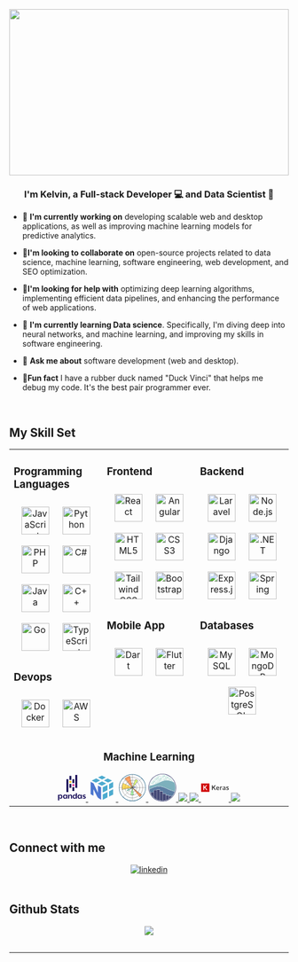 <img src="https://user-images.githubusercontent.com/74038190/226190894-18e959ba-d458-4a94-ac44-790190f2a947.gif" width="100%" height="300">

### <div align="center">I'm Kelvin, a Full-stack Developer 💻 and Data Scientist 🧪</div>


- 🚀 **I'm currently working on** developing scalable web and desktop applications, as well as improving machine learning models for predictive analytics.

- 👀**I'm looking to collaborate on** open-source projects related to data science, machine learning, software engineering, web development, and SEO optimization.

- 🎯**I'm looking for help with** optimizing deep learning algorithms, implementing efficient data pipelines, and enhancing the performance of web applications.

- 🧪 **I'm currently learning Data science**. Specifically, I'm diving deep into neural networks, and machine learning, and improving my skills in software engineering.

- 💯 **Ask me about** software development (web and desktop).

- 🐥**Fun fact** I have a rubber duck named "Duck Vinci" that helps me debug my code. It's the best pair programmer ever.

<br/>

## My Skill Set

<table>
<tr>
<td valign="top" width="33%">

### Programming Languages

<div align="center">  
<a href="https://www.javascript.com/" target="_blank"><img style="margin: 10px" src="https://profilinator.rishav.dev/skills-assets/javascript-original.svg" alt="JavaScript" height="50" /></a>  
<a href="https://www.python.org/" target="_blank"><img style="margin: 10px" src="https://profilinator.rishav.dev/skills-assets/python-original.svg" alt="Python" height="50" /></a>  
<a href="https://www.php.net/" target="_blank"><img style="margin: 10px" src="https://profilinator.rishav.dev/skills-assets/php-original.svg" alt="PHP" height="50" /></a>  
<a href="https://docs.microsoft.com/en-us/dotnet/csharp/" target="_blank"><img style="margin: 10px" src="https://profilinator.rishav.dev/skills-assets/csharp-original.svg" alt="C#" height="50" /></a>  
<a href="https://www.java.com/" target="_blank"><img style="margin: 10px" src="https://profilinator.rishav.dev/skills-assets/java-original-wordmark.svg" alt="Java" height="50" /></a>  
<a href="https://www.cplusplus.com/" target="_blank"><img style="margin: 10px" src="https://profilinator.rishav.dev/skills-assets/cplusplus-original.svg" alt="C++" height="50" /></a>  
<a href="https://go.dev/" target="_blank"><img style="margin: 10px" src="https://profilinator.rishav.dev/skills-assets/go-original.svg" alt="Go" height="50" /></a>  
<a href="https://www.typescriptlang.org/" target="_blank"><img style="margin: 10px" src="https://profilinator.rishav.dev/skills-assets/typescript-original.svg" alt="TypeScript" height="50" /></a>  
</div>

### Devops

<div align="center">  
<a href="https://www.docker.com/" target="_blank"><img style="margin: 10px" src="https://profilinator.rishav.dev/skills-assets/docker-original-wordmark.svg" alt="Docker" height="50" /></a>  
<a href="https://aws.amazon.com/" target="_blank"><img style="margin: 10px" src="https://profilinator.rishav.dev/skills-assets/amazonwebservices-original-wordmark.svg" alt="AWS" height="50" /></a>  
</div>

</td>
<td valign="top" width="33%">

### Frontend

<div align="center">  
<a href="https://reactjs.org/" target="_blank"><img style="margin: 10px" src="https://profilinator.rishav.dev/skills-assets/react-original-wordmark.svg" alt="React" height="50" /></a>  
<a href="https://angular.io/" target="_blank"><img style="margin: 10px" src="https://profilinator.rishav.dev/skills-assets/angularjs-original.svg" alt="Angular" height="50" /></a>  
<a href="https://en.wikipedia.org/wiki/HTML5" target="_blank"><img style="margin: 10px" src="https://profilinator.rishav.dev/skills-assets/html5-original-wordmark.svg" alt="HTML5" height="50" /></a>  
<a href="https://www.w3schools.com/css/" target="_blank"><img style="margin: 10px" src="https://profilinator.rishav.dev/skills-assets/css3-original-wordmark.svg" alt="CSS3" height="50" /></a>  
<a href="https://www.tailwindcss.com/" target="_blank"><img style="margin: 10px" src="https://profilinator.rishav.dev/skills-assets/tailwindcss.svg" alt="Tailwind CSS" height="50" /></a>  
<a href="https://getbootstrap.com/docs/3.4/javascript/" target="_blank"><img style="margin: 10px" src="https://profilinator.rishav.dev/skills-assets/bootstrap-plain.svg" alt="Bootstrap" height="50" /></a>  
</div>

### Mobile App

<div align="center">  
<a href="https://dart.dev/" target="_blank"><img style="margin: 10px" src="https://profilinator.rishav.dev/skills-assets/dartlang-icon.svg" alt="Dart" height="50" /></a>  
<a href="https://flutter.dev/" target="_blank"><img style="margin: 10px" src="https://profilinator.rishav.dev/skills-assets/flutterio-icon.svg" alt="Flutter" height="50" /></a>  
</div>

</td><td valign="top" width="33%">

### Backend

<div align="center">  
<a href="https://laravel.com/" target="_blank"><img style="margin: 10px" src="https://profilinator.rishav.dev/skills-assets/laravel-plain-wordmark.svg" alt="Laravel" height="50" /></a>  
<a href="https://nodejs.org/" target="_blank"><img style="margin: 10px" src="https://profilinator.rishav.dev/skills-assets/nodejs-original-wordmark.svg" alt="Node.js" height="50" /></a>  
<a href="https://www.djangoproject.com/" target="_blank"><img style="margin: 10px" src="https://profilinator.rishav.dev/skills-assets/django-original.svg" alt="Django" height="50" /></a>  
<a href="https://dotnet.microsoft.com/download/dotnet-framework" target="_blank"><img style="margin: 10px" src="https://profilinator.rishav.dev/skills-assets/dot-net-original-wordmark.svg" alt=".NET" height="50" /></a>  
<a href="https://expressjs.com/" target="_blank"><img style="margin: 10px" src="https://profilinator.rishav.dev/skills-assets/express-original-wordmark.svg" alt="Express.js" height="50" /></a>  
<a href="https://docs.spring.io/spring-framework/docs/3.0.x/reference/expressions.html#:~:text=The%20Spring%20Expression%20Language%20(SpEL,and%20basic%20string%20templating%20functionality." target="_blank"><img style="margin: 10px" src="https://profilinator.rishav.dev/skills-assets/springio-icon.svg" alt="Spring" height="50" /></a>  
</div>

### Databases

<div align="center">  
<a href="https://www.mysql.com/" target="_blank"><img style="margin: 10px" src="https://profilinator.rishav.dev/skills-assets/mysql-original-wordmark.svg" alt="MySQL" height="50" /></a>  
<a href="https://www.mongodb.com/" target="_blank"><img style="margin: 10px" src="https://profilinator.rishav.dev/skills-assets/mongodb-original-wordmark.svg" alt="MongoDB" height="50" /></a>  
<a href="https://www.postgresql.org/" target="_blank"><img style="margin: 10px" src="https://profilinator.rishav.dev/skills-assets/postgresql-original-wordmark.svg" alt="PostgreSQL" height="50" /></a>  
</div>

</td>
</tr>

<tr>
    <td valign="top" width="100%" colspan="3">
    <h3 align="center">Machine Learning</h3>  
    <div align="center">
    <a href="https://pandas.pydata.org/">
        <svg xmlns="http://www.w3.org/2000/svg" width="50" height="50" viewBox="0 0 128 128">
            <path fill="#130754" d="M11.354 115.114c-2.44 0-4.919-1.008-6.475-2.985v10.677H0V96.451h4.413l.174 2.89c1.514-2.229 4.204-3.406 6.768-3.403c4.917 0 8.544 4.12 8.544 9.587s-3.629 9.593-8.546 9.59zM9.843 99.56c-2.849 0-5.174 2.228-5.174 5.97s2.311 5.97 5.171 5.97s5.166-2.228 5.166-5.97s-2.307-5.97-5.164-5.97zm28.442 15.054l-.169-2.9c-1.512 2.228-4.204 3.405-6.766 3.405c-4.92 0-8.542-4.121-8.542-9.587c0-5.464 3.615-9.586 8.542-9.583c2.561 0 5.254 1.186 6.766 3.404l.17-2.899H42.7v18.162zm-5.421-15.053c-2.848 0-5.171 2.228-5.171 5.97s2.31 5.97 5.17 5.97s5.17-2.228 5.17-5.967c0-3.74-2.31-5.958-5.17-5.972zm26.898 15.057V104.56c0-3.531-1.22-4.709-3.447-4.709c-2.311 0-4.834 2.1-4.837 4.623v10.132h-4.874V96.454h4.469l.208 3.365c1.22-2.313 3.953-3.868 6.727-3.868c4.833 0 6.644 3.365 6.644 7.864v10.803zm22.756.002l-.17-2.901c-1.511 2.228-4.201 3.404-6.767 3.404c-4.918 0-8.542-4.12-8.542-9.585s3.616-9.584 8.542-9.584c2.437 0 4.919 1.01 6.474 2.986v-9.543h4.876v25.224Zm-5.42-15.043c-2.86 0-5.173 2.228-5.173 5.97s2.31 5.967 5.17 5.97c2.86 0 5.17-2.228 5.17-5.97s-2.31-5.97-5.167-5.97m28.157 15.046l-.167-2.9c-1.514 2.228-4.206 3.406-6.768 3.403c-4.919 0-8.542-4.12-8.542-9.584c0-5.465 3.616-9.586 8.542-9.584c2.562 0 5.254 1.187 6.768 3.405l.169-2.9h4.425v18.16Zm-5.421-15.046c-2.859 0-5.17 2.228-5.17 5.97s2.311 5.97 5.17 5.97s5.17-2.228 5.17-5.97s-2.31-5.97-5.17-5.97m20.642 15.637a14.27 14.27 0 0 1-7.274-2.06l.798-3.374c1.472.883 3.7 2.02 6.39 2.02c1.933 0 3.28-.589 3.28-2.104c0-1.301-1.387-1.765-3.869-2.353c-4.453-.968-6.052-3.321-6.05-5.886c0-2.848 2.228-5.548 7.147-5.548c2.985 0 5.59 1.305 6.169 1.64l-.79 3.215a10.56 10.56 0 0 0-5.254-1.515c-1.976 0-2.944.672-2.944 1.765c0 1.218 1.262 1.766 3.196 2.228c4.79 1.01 6.725 3.237 6.725 5.677c0 3.9-2.86 6.294-7.524 6.294zM52.438 9.875h8.661v17.988h-8.661zm0 36.948h8.661V64.81h-8.661z"/><path fill="#ffca00" d="M52.438 33.116H61.1v8.486h-8.662z"/><path fill="#130754" d="M38.522 24.665h8.662v59.79h-8.662Zm27.544 36.998h8.663V79.65h-8.663zm0-36.976h8.663v17.987h-8.663z"/><path fill="#e70488" d="M66.066 47.924h8.663v8.485h-8.663z"/>
            <path fill="#130754" d="M79.69 5.194h8.663v59.788H79.69z"/>
        </svg>
    </a>
    <a href="https://numpy.org/"> 
        <svg xmlns="http://www.w3.org/2000/svg" width="50" height="50" viewBox="0 0 32 32"><path fill="#4dabcf" d="M14.048 7.689L9.405 5.327L4.309 7.89l4.769 2.413zm2.129 1.082l4.868 2.476l-5.051 2.556l-4.776-2.417zm6.501-3.408l5.001 2.527l-4.472 2.263l-4.879-2.479zm-2.152-1.089L16.023 2L11.57 4.239l4.639 2.358zm-3.52 19.535V30l5.454-2.742l-.006-6.194zm5.446-4.906l-.006-6.129l-5.44 2.725v6.131zM29 17.754v6.215l-4.652 2.339l-.003-6.186zm0-2.173v-6.09l-4.661 2.335l.004 6.141z"/><path fill="#4d77cf" d="m15.08 15.5l-3.674-1.861v8.045S6.913 12.05 6.5 11.185a.9.9 0 0 0-.331-.264C5.361 10.5 3 9.29 3 9.29V23.5l3.266 1.76v-7.428s4.445 8.607 4.49 8.7a4 4 0 0 0 .968 1.32c.635.423 3.357 2.073 3.357 2.073Z"/></svg>
    </a>
    <a href="https://matplotlib.org/">
        <svg xmlns="http://www.w3.org/2000/svg" width="50" height="50" viewBox="0 0 128 128"><path fill="#fff" d="M63.975 125.09c-16.317 0-31.658-6.355-43.197-17.893S2.885 80.318 2.885 64S9.24 32.341 20.778 20.803S47.657 2.91 63.975 2.91s31.659 6.355 43.198 17.893S125.065 47.682 125.065 64s-6.355 31.659-17.893 43.198s-26.879 17.892-43.197 17.892"/><path fill="none" stroke="#858585" stroke-dasharray=".407 .814" stroke-linecap="round" stroke-linejoin="round" stroke-miterlimit="7.976" stroke-width=".856" d="M63.974 63.784h61.09m-61.09 0l43.197-43.196M63.974 63.784V2.694m0 61.09L20.778 20.588m43.196 43.196H2.884m61.09 0l-43.196 43.197m43.196-43.197v61.09m0-61.09l43.197 43.197" opacity=".9"/><g fill="none" stroke="#818181" stroke-dasharray=".407 .814" stroke-linecap="square" stroke-linejoin="round" stroke-miterlimit="199.409" stroke-width=".856"><path d="m70.764 63.784l-.202-1.643l-.593-1.543l-.949-1.355l-1.25-1.085l-1.474-.751l-1.61-.373l-1.654.03l-1.599.429l-1.447.801l-1.209 1.128l-.9 1.388l-.539 1.565l-.145 1.649l.259 1.634l.646 1.523l.994 1.321l1.286 1.041l1.5.698l1.623.316l1.653-.086l1.582-.484l1.418-.852l1.17-1.17l.851-1.417l.484-1.582l.105-1.182h0" opacity=".9"/><path d="m84.339 63.784l-.198-2.833l-.59-2.779l-.973-2.669l-1.333-2.509l-1.67-2.299l-1.973-2.044l-2.238-1.75l-2.461-1.42l-2.633-1.064l-2.758-.688l-2.825-.297l-2.84.099l-2.797.494l-2.702.877l-2.554 1.246l-2.356 1.588l-2.111 1.901l-1.826 2.177l-1.506 2.408l-1.155 2.596l-.782 2.73l-.396 2.814v2.842l.396 2.814l.782 2.73l1.155 2.596l1.506 2.408l1.826 2.177l2.111 1.902l2.356 1.588l2.554 1.245l2.702.877l2.798.494l2.84.1l2.824-.298l2.758-.687l2.633-1.065l2.461-1.42l2.238-1.75l1.973-2.044l1.67-2.299l1.333-2.51l.972-2.668l.591-2.779l.198-2.83h0" opacity=".9"/><path d="m97.914 63.784l-.185-3.548l-.555-3.509l-.92-3.43l-1.272-3.317l-1.613-3.166l-1.935-2.978l-2.236-2.762l-2.512-2.511l-2.761-2.236l-2.979-1.935l-3.165-1.613l-3.317-1.273l-3.43-.919l-3.51-.555l-3.548-.185l-3.548.185l-3.508.555l-3.43.92l-3.318 1.272l-3.165 1.613l-2.979 1.935l-2.761 2.236l-2.512 2.511l-2.236 2.762l-1.935 2.978l-1.613 3.166l-1.273 3.317l-.919 3.43l-.555 3.509l-.185 3.548l.185 3.548l.555 3.509l.92 3.43l1.272 3.317l1.613 3.166l1.935 2.978l2.236 2.762l2.512 2.511l2.761 2.236l2.979 1.935l3.165 1.614l3.317 1.272l3.43.92l3.51.555l3.547.185l3.549-.185l3.508-.556l3.43-.919l3.318-1.272l3.165-1.614l2.979-1.935l2.761-2.236l2.512-2.511l2.236-2.762l1.935-2.978l1.613-3.166l1.272-3.317l.92-3.43l.555-3.509l.185-3.548h0" opacity=".9"/><path d="m111.489 63.784l-.26-4.966l-.78-4.911l-1.286-4.804l-1.782-4.642l-2.257-4.432l-2.709-4.171l-3.13-3.866l-3.516-3.517l-3.866-3.13l-4.171-2.709L83.3 20.38l-4.642-1.781l-4.804-1.287l-4.912-.779l-4.966-.26l-4.966.26l-4.91.779l-4.805 1.287l-4.642 1.781l-4.432 2.257l-4.17 2.71l-3.867 3.13l-3.517 3.516l-3.13 3.866l-2.708 4.17l-2.257 4.433l-1.782 4.642l-1.287 4.804l-.778 4.911l-.261 4.966l.26 4.966l.779 4.911l1.287 4.805l1.782 4.642l2.257 4.431l2.709 4.171l3.13 3.866l3.516 3.517l3.866 3.13l4.171 2.709l4.432 2.257l4.642 1.781l4.804 1.288l4.911.778l4.966.26l4.966-.26l4.912-.778l4.804-1.288l4.642-1.781l4.432-2.257l4.17-2.71l3.867-3.129l3.516-3.517l3.13-3.866l2.71-4.17l2.256-4.432l1.782-4.642l1.287-4.805l.778-4.91l.261-4.967h0" opacity=".9"/></g><path fill="#11557c" d="M64 126c-16.56 0-32.13-6.449-43.84-18.159S2 80.561 2 64s6.449-32.13 18.159-43.841S47.439 2 64 2s32.131 6.449 43.841 18.159S126 47.439 126 64s-6.449 32.131-18.159 43.841S80.561 126 64 126M64 3.82c-16.074 0-31.187 6.26-42.553 17.626C10.08 32.813 3.82 47.925 3.82 64s6.26 31.188 17.626 42.554S47.925 124.18 64 124.18s31.188-6.26 42.554-17.626S124.18 80.075 124.18 64s-6.26-31.187-17.626-42.554C95.187 10.08 80.075 3.82 64 3.82"/><path fill="#004cff" d="m63.975 63.784l.129-.042l.129-.042l.129-.042l.129-.042l.129-.042l.129-.042l.129-.042l.129-.042l.129-.042l.129-.042l.129-.042l.129-.042l.129-.042l.129-.042l.129-.042l.129-.042l.129-.042l.129-.042l.129-.042l.129-.042l.129-.042l.129-.042l.129-.042l.129-.042l.129-.042l.129-.042l.129-.042l.129-.042l.129-.042l.129-.042l.129-.042l.129-.042l.129-.042l.129-.042l.129-.042l.129-.042l.129-.042l.129-.042l.129-.042l.129-.042l.129-.042l.129-.042l.129-.042l.129-.042l.129-.042l.129-.042l.129-.042l.129-.042l.129-.042l.129-.042l.129-.042l.129-.042l.129-.042l.129-.042l.129-.042l.129-.042l.129-.042l.129-.042l.129-.042l.129-.042l.129-.042l.129-.042l.129-.042l.129-.042l.129-.042l.129-.042l.129-.042l.129-.042l.129-.042l.129-.042l.129-.042l.129-.042l.129-.042l.129-.042l.129-.042l.129-.042l.129-.042l.129-.042l.129-.042l.129-.042l.129-.042l.129-.042l.129-.042l.129-.042l.129-.042l.129-.042l.129-.042l.129-.042l.129-.042l.129-.042l.129-.042l.129-.042l.129-.042l.129-.042l.129-.042l.129-.042l.129-.042l.129-.042l.129-.042l.129-.042l.025.046l.013.041l.013.041l.013.041l.013.041l.013.041l.012.041l.012.041l.011.039l.012.041l.012.041l.012.041l.012.041l.011.041l.011.041l.011.041l.011.041l.011.041l.011.041l.011.041l.011.041l.01.041l.01.041l.01.041l.01.041l.01.041l.01.042l.01.042l.009.042l.009.042l.009.042l.009.042l.009.042l.009.042l.009.042l.009.042l.009.042l.008.042l.008.042l.008.042l.008.042l.008.042l.008.042l.007.042l.007.042l.007.042l.007.042l.007.042l.007.042l.007.042l.007.042l.007.042l.006.042l.006.042l.006.042l.006.042l.006.042l.006.042l.006.042l.005.042l.005.042l.005.042l.005.042l.005.042l.005.042l.005.042l.005.042l.004.042l.004.042l.004.042l.004.042l.004.042l.004.042l.004.043l.003.043l.003.043l.003.043l.003.043l.003.043l.003.043l.003.043l.003.043l.002.043l.002.043l.002.043l.002.043l.002.043l.002.043l.002.043l.001.043l.001.043l.001.043l.001.043l.001.043l.001.043l.001.043v.172H64.11z" opacity=".6"/><path fill="#ceff29" d="m63.975 63.784l.143-.381l.143-.381l.143-.381l.143-.381l.143-.381l.143-.381l.143-.381l.143-.381l.143-.381l.143-.381l.143-.381l.143-.381l.143-.381l.143-.381l.143-.381l.143-.381l.143-.381l.143-.381l.143-.381l.143-.381l.143-.381l.143-.381l.143-.381l.143-.381l.143-.381l.143-.381l.143-.381l.143-.381l.143-.381l.143-.381l.143-.381l.143-.381l.143-.381l.143-.381l.143-.381l.143-.381l.143-.381l.143-.381l.143-.381l.143-.381l.143-.381l.143-.381l.143-.381l.143-.381l.143-.381l.143-.381l.143-.381l.143-.381l.143-.381l.143-.381l.143-.381l.143-.381l.143-.381l.143-.381l.143-.381l.143-.381l.143-.381l.143-.381l.143-.381l.143-.381l.143-.381l.143-.381l.143-.381l.143-.381l.143-.381l.143-.381l.143-.381l.143-.381l.143-.381l.143-.381l.143-.381l.143-.381l.143-.381l.143-.381l.143-.381l.143-.381l.143-.381l.143-.381l.143-.381l.143-.381l.143-.381l.143-.381l.143-.381l.143-.381l.143-.381l.143-.381l.143-.381l.143-.381l.143-.381l.143-.381l.143-.381l.143-.381l.143-.381l.143-.381l.143-.381l.143-.381l.143-.381l.154-.411l.143-.381l.143-.381l.12.045l.12.046l.119.046l.119.046l.119.047l.119.047l.119.047l.119.048l.119.048l.118.049l.118.049l.118.049l.118.05l.118.05l.118.05l.117.051l.117.051l.117.051l.117.052l.117.052l.117.053l.116.053l.116.053l.116.054l.116.054l.116.054l.116.055l.115.055l.115.055l.115.056l.115.056l.115.057l.115.057l.114.057l.114.058l.114.058l.114.058l.114.059l.113.059l.113.059l.113.06l.113.06l.113.061l.113.061l.112.061l.112.062l.112.062l.112.062l.112.063l.111.063l.111.063l.111.064l.111.064l.111.064l.11.065l.11.065l.11.065l.11.066l.11.066l.109.066l.109.067l.109.067l.109.067l.108.068l.108.068l.108.068l.108.069l.108.069l.107.069l.107.07l.107.07l.107.071l.107.071l.106.071l.106.072l.106.072l.106.072l.105.073l.105.073l.105.073l.105.074l.104.074l.104.074l.104.074l.104.075l.104.075l.103.075l.103.076l.103.076l.103.076l.102.077l.102.077l.102.077l.102.078l.101.078l.101.078l.101.079l.101.079l.1.079l.1.08l-.254.318l-.254.318l-.254.318l-.254.318l-.254.318l-.254.318l-.254.318l-.254.318l-.254.318l-.254.318l-.254.318l-.254.318l-.254.318l-.252.324l-.254.318l-.254.318l-.254.318l-.254.318l-.254.318l-.253.32l-.254.318l-.254.318l-.254.318l-.254.318l-.254.318l-.254.318l-.254.318l-.254.318l-.254.318l-.254.318l-.254.318l-.254.318l-.254.318l-.254.318l-.254.318l-.254.318l-.254.318l-.254.318l-.254.318l-.254.318l-.254.318l-.254.318l-.254.318l-.254.318l-.254.318l-.254.318l-.254.318l-.254.318l-.254.318l-.254.318l-.254.318l-.252.332l-.254.318l-.254.318l-.254.318l-.254.318l-.254.318l-.254.32l-.254.318l-.254.318l-.254.318l-.254.318l-.254.318l-.254.318l-.254.318l-.254.318l-.254.318l-.254.318l-.254.318l-.254.318l-.254.318l-.254.318l-.254.318l-.254.318l-.254.318l-.254.318l-.254.318l-.254.318l-.254.318l-.254.318l-.252.328l-.254.318l-.254.318l-.254.318l-.254.318l-.254.318l-.254.318l-.254.318l-.254.318l-.254.318l-.254.318l-.254.318l-.254.318l-.254.318l-.254.318l-.254.318l-.254.318l-.254.318l-.254.318z" opacity=".6"/><path fill="#ff6800" d="m63.975 63.784l-.348-.417l-.348-.417l-.348-.417l-.348-.417l-.348-.417l-.348-.417l-.348-.417l-.348-.417l-.348-.417l-.348-.417l-.348-.417l-.348-.417l-.348-.417l-.348-.417l-.348-.417l-.348-.417l-.348-.417l-.348-.417l-.348-.417l-.348-.417l-.348-.417l-.348-.417l-.348-.417l-.348-.417l-.348-.417l-.348-.417l-.348-.417l-.348-.417l-.348-.417l-.348-.417l-.348-.417l-.348-.417l-.348-.417l-.348-.417l-.348-.417l-.348-.417l-.348-.417l-.348-.417l-.348-.417l-.348-.417l-.348-.417l-.348-.417l-.348-.417l-.348-.417l-.348-.417l-.348-.417l-.348-.417l-.348-.417l-.348-.417l-.348-.417l-.348-.417l-.348-.417l-.348-.417l-.348-.417l-.348-.417l-.348-.417l-.348-.417l-.348-.417l-.348-.417l-.348-.417l-.348-.417l-.348-.417l-.348-.417l-.348-.417l-.348-.417l-.348-.417l-.348-.417l-.348-.417l-.348-.417l-.348-.417l-.348-.417l-.348-.417l-.348-.417l-.348-.417l-.348-.417l-.348-.417l-.348-.417l-.348-.417l-.348-.417l-.348-.417l-.348-.417l-.348-.417l-.348-.417l-.348-.417l-.348-.417l-.348-.417l-.348-.417l-.348-.417l-.348-.417l-.348-.417l-.348-.417l-.348-.417l-.348-.417l-.349-.403l-.348-.417l-.348-.417l-.348-.417l-.348-.417l-.348-.417l-.348-.417l.197-.164l.198-.163l.198-.162l.199-.161l.2-.16l.201-.159l.201-.158l.202-.157l.203-.156l.204-.155l.204-.154l.205-.153l.206-.152l.206-.151l.207-.15l.208-.149l.209-.148l.209-.147l.21-.146l.211-.145l.211-.144l.212-.143l.213-.142l.213-.141l.214-.14l.215-.139l.215-.138l.216-.137l.217-.136l.217-.135l.218-.134l.219-.133l.219-.132l.22-.131l.22-.13l.221-.129l.222-.128l.222-.127l.223-.126l.223-.125l.224-.124l.225-.123l.225-.122l.226-.121l.226-.12l.227-.118l.227-.117l.228-.116l.228-.115l.229-.114l.23-.113l.23-.112l.231-.111l.231-.11l.232-.109l.232-.108l.233-.107l.233-.105l.234-.104l.234-.103l.235-.102l.235-.101l.236-.1l.236-.099l.237-.098l.237-.097l.237-.095l.238-.094l.238-.093l.239-.092l.239-.091l.24-.09l.24-.089l.24-.088l.241-.086l.241-.085l.242-.084l.242-.083l.242-.082l.243-.081l.243-.08l.244-.078l.244-.077l.244-.076l.245-.075l.245-.074l.245-.073l.246-.072l.246-.07l.246-.069l.247-.068l.247-.067l.247-.066l.248-.065l.248-.063l.248-.062l.249-.061l.249-.06l.249-.059l.249-.058l.121.529l.121.529l.121.529l.121.529l.121.529l.121.529l.121.529l.121.529l.121.529l.121.529l.121.529l.121.529l.121.529l.121.529l.121.529l.121.529l.121.529l.121.529l.121.529l.121.529l.121.529l.121.529l.121.529l.121.529l.121.529l.121.529l.121.529l.121.529l.121.529l.121.529l.121.529l.121.529l.121.529l.113.543l.121.529l.121.529l.121.529l.121.529l.121.529l.121.529l.121.529l.121.529l.121.529l.121.529l.121.529l.121.529l.121.529l.121.529l.121.529l.121.529l.121.529l.121.529l.121.529l.121.529l.121.529l.121.529l.121.529l.121.529l.121.529l.121.529l.121.529l.121.529l.121.529l.121.529l.121.529l.121.529l.121.529l.121.529l.121.529l.121.529l.121.529l.121.529l.121.529l.121.529l.121.529l.121.529l.121.529l.121.529l.121.529l.121.529l.121.529l.121.529l.121.529l.121.529l.121.529l.121.529l.121.529l.121.529l.121.529l.121.529l.121.529l.121.529l.121.529l.121.529l.121.529l.121.529l.121.529l.121.529l.121.529z" opacity=".6"/><path fill="#ffc400" d="m63.975 63.784l-.468.085l-.468.085l-.468.085l-.468.085l-.468.085l-.468.085l-.468.085l-.468.085l-.468.085l-.463.083l-.468.085l-.468.085l-.468.085l-.468.085l-.468.085l-.468.085l-.468.085l-.468.085l-.468.085l-.468.085l-.468.085l-.462.083l-.468.085l-.468.085l-.468.085l-.466.085l-.468.085l-.468.085l-.468.085l-.468.085l-.468.085l-.468.085l-.468.085l-.468.085l-.468.085l-.468.085l-.468.085l-.468.085l-.468.085l-.468.085l-.468.085l-.468.085l-.468.085l-.468.085l-.468.085l-.468.085l-.468.085l-.468.085l-.468.085l-.456.081l-.468.085l-.468.085l-.468.085l-.468.085l-.468.085l-.468.085l-.468.085l-.468.085l-.468.085l-.468.085l-.468.085l-.468.085l-.468.085l-.468.085l-.468.085l-.468.085l-.468.085l-.468.085l-.468.085l-.468.085l-.468.085l-.468.085l-.468.085l-.468.085l-.468.085l-.468.085l-.468.085l-.468.085l-.468.085l-.468.085l-.468.085l-.468.085l-.468.085l-.468.085l-.468.085l-.45.079l-.468.085l-.468.085l-.468.085l-.466.085l-.468.085l-.468.085l-.468.085l-.468.085l-.468.085l-.468.085l-.468.085l-.468.085l-.468.085l-.468.085l-.052-.294l-.051-.294l-.049-.295l-.047-.295l-.045-.295l-.038-.297l-.041-.296l-.039-.296l-.038-.296l-.036-.296l-.034-.297l-.032-.297l-.03-.297l-.028-.297l-.026-.297l-.024-.298l-.023-.298l-.021-.298l-.019-.298l-.017-.298l-.015-.298l-.013-.298l-.011-.298l-.009-.298l-.008-.298l-.006-.298l-.004-.299l-.002-.299v-.299l.002-.299l.004-.299l.005-.298l.007-.298l.009-.298l.011-.298l.013-.298l.015-.298l.017-.298l.019-.298l.02-.298l.022-.298l.024-.298l.026-.297l.028-.297l.03-.297l.032-.297l.034-.297l.035-.296l.037-.296l.039-.296l.041-.296l.043-.295l.045-.295l.047-.295l.048-.295l.05-.294l.052-.294l.054-.294l.056-.293l.058-.293l.059-.293l.061-.292l.063-.292l.065-.291l.067-.291l.069-.291l.07-.29l.072-.29l.074-.289l.076-.289l.078-.288l.08-.288l.081-.287l.083-.287l.085-.286l.087-.286l.089-.285l.09-.285l.092-.284l.094-.283l.096-.283l.097-.282l.099-.282l.101-.281l.103-.28l.105-.28l.106-.279l.108-.278l.11-.278l.112-.277l.113-.276l.115-.276l.117-.275l.118-.274l.12-.273l.122-.273l.124-.272l.125-.271l.127-.27l.129-.269l.428.206l.428.206l.428.206l.428.206l.428.206l.428.206l.428.206l.428.206l.428.206l.428.206l.428.206l.428.206l.428.206l.428.206l.428.206l.428.206l.428.206l.428.206l.428.206l.428.206l.428.206l.428.206l.428.206l.428.206l.428.206l.428.206l.428.206l.428.206l.428.206l.428.206l.428.206l.428.206l.428.206l.428.206l.428.206l.428.206l.428.206l.428.206l.428.206l.428.206l.428.206l.428.206l.428.206l.428.206l.428.206l.428.206l.428.206l.428.206l.428.206l.428.206l.428.206l.428.206l.428.206l.428.206l.428.206l.428.206l.428.206l.428.206l.428.206l.428.206l.428.206l.428.206l.428.206l.428.206l.428.206l.428.206l.428.206l.428.206l.428.206l.428.206l.428.206l.428.206l.428.206l.428.206l.428.206l.428.206l.428.206l.428.206l.428.206l.428.206l.428.206l.428.206l.428.206l.428.206l.428.206l.428.206l.428.206l.428.206l.428.206l.428.206l.428.206l.428.206l.428.206l.428.206l.428.206l.428.206l.428.206l.428.206l.428.206z" opacity=".6"/><path fill="#29ffce" d="m63.975 63.784l-.223.155l-.223.155l-.223.155l-.223.155l-.223.155l-.223.155l-.223.155l-.224.151l-.223.155l-.223.155l-.223.155l-.223.155l-.223.155l-.223.155l-.223.155l-.223.155l-.223.155l-.223.155l-.223.155l-.223.155l-.223.155l-.223.155l-.223.155l-.223.155l-.223.155l-.223.155l-.223.155l-.223.155l-.223.155l-.223.155l-.223.155l-.223.155l-.223.155l-.223.155l-.223.155l-.223.155l-.223.155l-.223.155l-.223.155l-.223.155l-.223.155l-.223.155l-.223.155l-.223.155l-.223.155l-.223.155l-.223.155l-.223.155l-.223.155l-.223.155l-.223.155l-.223.155l-.223.155l-.223.155l-.232.137l-.223.155l-.223.155l-.223.155l-.223.155l-.223.155l-.223.155l-.223.155l-.223.155l-.223.155l-.223.155l-.223.155l-.223.155l-.223.155l-.223.155l-.223.155l-.223.155l-.223.155l-.223.155l-.223.155l-.223.155l-.223.155l-.223.155l-.223.155l-.223.155l-.223.155l-.223.155l-.223.155l-.223.155l-.223.155l-.223.155l-.223.155l-.223.155l-.223.155l-.223.155l-.223.155l-.223.155l-.223.155l-.223.155l-.223.155l-.223.155l-.223.155l-.223.155l-.223.155l-.231.138l-.223.155l-.024-.035l-.024-.035l-.024-.035l-.024-.035l-.024-.035l-.024-.035l-.024-.035l-.024-.035l-.024-.035l-.024-.035l-.024-.035l-.024-.035l-.024-.036l-.024-.036l-.023-.036l-.023-.036l-.023-.036l-.023-.036l-.023-.036l-.023-.036l-.023-.036l-.023-.036l-.023-.036l-.023-.036l-.023-.036l-.023-.036l-.023-.036l-.023-.036l-.023-.036l-.023-.036l-.023-.036l-.023-.036l-.022-.036l-.022-.036l-.022-.036l-.022-.036l-.022-.036l-.022-.036l-.022-.036l-.022-.036l-.022-.037l-.022-.037l-.022-.037l-.022-.037l-.022-.037l-.022-.037l-.022-.037l-.022-.037l-.022-.037l-.021-.037l-.021-.037l-.021-.037l-.021-.037l-.021-.037l-.021-.037l-.021-.037l-.021-.037l-.021-.037l-.021-.037l-.021-.037l-.021-.037l-.021-.037l-.021-.037l-.021-.037l-.021-.037l-.021-.037l-.021-.037l-.02-.037l-.02-.037l-.02-.037l-.02-.038l-.02-.038l-.02-.038l-.02-.038l-.02-.038l-.02-.038l-.02-.038l-.02-.038l-.02-.038l-.02-.038l-.02-.038l-.02-.038l-.02-.038l-.019-.038l-.019-.038l-.019-.038l-.019-.038l-.019-.038l-.019-.038l-.019-.038l-.019-.038l-.019-.038l-.019-.038l-.019-.038l-.019-.038l-.019-.038l-.019-.038l-.019-.041l-.019-.038l-.019-.038l.245-.118l.245-.118l.245-.118l.245-.118l.245-.118l.245-.118l.245-.118l.245-.118l.245-.118l.245-.118l.245-.118l.245-.118l.245-.118l.245-.118l.245-.118l.245-.118l.245-.118l.245-.118l.245-.118l.245-.118l.245-.118l.245-.118l.245-.118l.245-.118l.245-.118l.245-.118l.245-.118l.245-.118l.245-.118l.245-.118l.245-.118l.245-.118l.245-.118l.245-.118l.245-.118l.245-.118l.245-.118l.245-.118l.245-.118l.245-.118l.245-.118l.245-.118l.245-.118l.245-.118l.245-.118l.245-.118l.245-.118l.245-.118l.245-.118l.245-.118l.245-.118l.245-.118l.245-.118l.245-.118l.245-.118l.245-.118l.245-.118l.245-.118l.245-.118l.245-.118l.245-.118l.245-.118l.245-.118l.245-.118l.245-.118l.245-.118l.245-.118l.245-.118l.245-.118l.245-.118l.245-.118l.245-.118l.245-.118l.245-.118l.245-.118l.245-.118l.245-.118l.245-.118l.245-.118l.245-.118l.245-.118l.245-.118l.245-.118l.245-.118l.245-.118l.245-.118l.245-.118l.245-.118l.245-.118l.245-.118l.245-.118l.245-.118l.245-.118l.245-.118l.245-.118l.245-.118l.245-.118l.245-.118l.245-.118z" opacity=".6"/><path fill="#7dff7a" d="m63.975 63.784l.057.335l.057.335l.057.335l.057.335l.057.335l.057.335l.057.335l.057.335l.057.335l.057.335l.057.335l.057.335l.057.335l.057.335l.057.335l.057.335l.057.335l.057.335l.057.335l.057.335l.057.335l.057.335l.057.335l.057.335l.057.335l.057.335l.057.335l.057.335l.057.335l.057.335l.057.335l.057.335l.057.335l.057.335l.057.335l.057.335l.057.335l.057.335l.057.335l.057.335l.057.335l.057.335l.057.335l.057.335l.057.335l.057.335l.057.335l.057.335l.057.335l.057.335l.057.335l.057.335l.057.335l.057.335l.057.335l.057.335l.057.335l.057.335l.057.335l.057.335l.057.335l.057.335l.057.335l.057.335l.057.335l.057.335l.057.335l.057.335l.057.335l.057.335l.057.335l.057.335l.057.335l.057.335l.057.335l.057.335l.057.335l.057.335l.057.335l.057.335l.057.335l.057.335l.057.335l.057.335l.057.335l.057.335l.057.335l.057.335l.057.335l.057.335l.057.335l.057.335l.057.335l.057.335l.057.335l.057.335l.057.335l.057.335l.057.335l.057.335l-.131.022l-.132.022l-.132.021l-.132.021l-.132.02l-.132.019l-.132.019l-.132.018l-.132.018l-.132.017l-.132.017l-.132.016l-.132.016l-.132.015l-.132.015l-.132.014l-.133.014l-.133.013l-.133.013l-.133.012l-.133.012l-.133.011l-.133.011l-.133.01l-.133.01l-.133.009l-.133.009l-.133.008l-.133.007l-.133.007l-.133.007l-.133.006l-.133.005l-.133.005l-.133.004l-.133.004l-.133.003l-.133.003l-.133.002l-.133.002l-.133.001l-.133.001h-.266l-.133-.001l-.133-.001l-.133-.002l-.133-.002l-.133-.003l-.133-.003l-.133-.004l-.153-.047l-.133-.005l-.133-.005l-.133-.006l-.133-.007l-.134-.007l-.133-.008l-.133-.008l-.133-.009l-.133-.009l-.133-.01l-.133-.01l-.133-.011l-.133-.011l-.133-.012l-.133-.012l-.133-.013l-.133-.013l-.133-.014l-.132-.015l-.13-.015l-.132-.015l-.132-.016l-.132-.017l-.132-.017l-.132-.018l-.132-.018l-.132-.019l-.132-.019l-.132-.02l-.132-.02l-.132-.021l-.132-.021l-.131-.022l-.131-.022l-.131-.023l-.131-.023l-.131-.024l-.131-.024l-.131-.025l-.131-.025l-.131-.026l-.131-.026l-.131-.027l-.13-.027l-.13-.028l-.13-.028l-.13-.029l-.13-.029l.076-.331l.076-.331l.076-.331l.076-.331l.076-.331l.076-.331l.076-.331l.076-.331l.076-.331l.076-.331l.076-.331l.076-.331l.076-.331l.076-.331l.076-.331l.076-.331l.076-.331l.076-.331l.076-.331l.076-.331l.076-.331l.076-.331l.076-.331l.076-.331l.076-.331l.076-.331l.076-.331l.076-.331l.076-.331l.076-.331l.076-.331l.076-.331l.076-.331l.076-.331l.076-.331l.076-.331l.076-.331l.076-.331l.076-.331l.076-.331l.076-.331l.076-.331l.076-.331l.076-.331l.076-.331l.076-.331l.076-.331l.076-.331l.076-.331l.076-.331l.076-.331l.076-.331l.076-.331l.076-.331l.076-.331l.076-.331l.076-.331l.076-.331l.076-.331l.076-.331l.076-.331l.076-.331l.076-.331l.076-.331l.076-.331l.076-.331l.076-.331l.076-.331l.076-.331l.076-.331l.076-.331l.076-.331l.076-.331l.076-.331l.076-.331l.076-.331l.076-.331l.076-.331l.076-.331l.076-.331l.076-.331l.076-.331l.076-.331l.076-.331l.076-.331l.076-.331l.076-.331l.076-.331l.076-.331l.076-.331l.076-.331l.076-.331l.076-.331l.076-.331l.076-.331l.076-.331l.076-.331l.076-.331l.076-.331z" opacity=".6"/><path fill="#ff6800" d="m63.975 63.784l.428.334l.428.334l.428.334l.428.334l.428.334l.428.334l.428.334l.428.334l.428.334l.428.334l.428.334l.428.334l.428.334l.428.334l.433.33l.428.334l.428.334l.428.334l.428.334l.428.334l.428.334l.428.334l.428.334l.428.334l.428.334l.428.334l.428.334l.428.334l.428.334l.428.334l.428.334l.428.334l.428.334l.428.334l.428.334l.428.334l.428.334l.428.334l.428.334l.428.334l.428.334l.428.334l.428.334l.428.334l.428.334l.428.334l.428.334l.428.334l.428.334l.428.334l.428.334l.428.334l.428.334l.428.334l.428.334l.428.334l.428.334l.428.334l.428.334l.428.334l.428.334l.428.334l.428.334l.428.334l.428.334l.428.334l.428.334l.428.334l.428.334l.428.334l.428.334l.428.334l.428.334l.428.334l.428.334l.428.334l.428.334l.428.334l.428.334l.428.334l.428.334l.428.334l.428.334l.428.334l.428.334l.428.334l.428.334l.428.334l.428.334l.428.334l.428.334l.428.334l.428.334l.428.334l.428.334l.428.334l.428.334l.428.334l.428.334l.428.334l-.079.101l-.079.101l-.079.1l-.079.1l-.08.1l-.08.1l-.08.1l-.08.1l-.081.099l-.081.099l-.081.099l-.081.099l-.082.099l-.082.098l-.082.098l-.082.098l-.083.098l-.083.098l-.083.097l-.083.097l-.083.097l-.084.097l-.084.097l-.084.096l-.084.096l-.085.096l-.085.096l-.085.096l-.085.095l-.085.095l-.086.095l-.086.095l-.086.095l-.086.094l-.087.094l-.087.094l-.087.094l-.087.094l-.087.093l-.088.093l-.088.093l-.088.093l-.088.093l-.089.092l-.089.092l-.089.092l-.089.092l-.089.092l-.09.091l-.09.091l-.09.091l-.09.091l-.09.09l-.091.09l-.091.09l-.091.09l-.091.09l-.092.089l-.092.089l-.092.089l-.092.089l-.092.089l-.093.088l-.093.088l-.093.088l-.093.088l-.093.087l-.094.087l-.094.087l-.094.087l-.094.087l-.094.086l-.068.066l-.095.086l-.095.086l-.095.085l-.095.085l-.096.085l-.096.085l-.096.084l-.096.084l-.096.084l-.097.084l-.097.084l-.097.083l-.097.083l-.097.083l-.098.083l-.098.082l-.098.082l-.098.082l-.098.082l-.099.082l-.099.081l-.099.081l-.099.081l-.099.081l-.1.08l-.1.08l-.1.08l-.339-.425l-.338-.424l-.339-.425l-.339-.425l-.339-.425l-.339-.425l-.339-.425l-.339-.425l-.339-.425l-.339-.425l-.339-.425l-.339-.425l-.339-.425l-.339-.425l-.339-.425l-.339-.425l-.339-.425l-.339-.425l-.339-.425l-.339-.425l-.339-.425l-.339-.425l-.339-.425l-.339-.425l-.339-.425l-.33-.414l-.339-.425l-.339-.425l-.339-.425l-.339-.425l-.339-.425l-.339-.425l-.339-.425l-.339-.425l-.339-.425l-.339-.425l-.339-.425l-.339-.425l-.339-.425l-.339-.425l-.339-.425l-.339-.425l-.339-.425l-.339-.425l-.339-.425l-.339-.425l-.339-.425l-.339-.425l-.339-.425l-.339-.425l-.339-.425l-.339-.425l-.339-.425l-.339-.425l-.339-.425l-.339-.425l-.339-.425l-.339-.425l-.339-.425l-.339-.425l-.339-.425l-.339-.425l-.339-.425l-.339-.425l-.339-.425l-.339-.425l-.339-.425l-.339-.425l-.339-.425l-.339-.425l-.339-.425l-.339-.425l-.339-.425l-.339-.425l-.339-.425l-.339-.425l-.339-.425l-.339-.425l-.339-.425l-.339-.425l-.339-.425l-.339-.425l-.339-.425l-.339-.425l-.339-.425l-.339-.425l-.339-.425l-.339-.425l-.339-.425l-.339-.425l-.339-.425l-.339-.425l-.339-.425l-.339-.425l-.339-.425l-.339-.425l-.339-.425l-.339-.425l-.339-.425z" opacity=".6"/><path fill="#2c2c2c" d="m77.551 64.198l-13.576-.001a.414.414 0 0 1-.128-.806l12.912-4.194a.413.413 0 0 1 .521.265c.455 1.398.685 2.853.684 4.323a.413.413 0 0 1-.413.413m-10.965-.828h10.545a13 13 0 0 0-.516-3.258z"/><path fill="#2c2c2c" d="M63.975 64.197a.414.414 0 0 1-.387-.558L77.899 25.51a.41.41 0 0 1 .532-.242a41 41 0 0 1 11.196 6.351a.414.414 0 0 1 .066.581L64.298 64.041a.42.42 0 0 1-.323.156m14.552-38.008L65.28 61.484l23.507-29.475a40.2 40.2 0 0 0-10.26-5.82"/><path fill="#2c2c2c" d="M63.975 64.197a.42.42 0 0 1-.317-.148L28.857 22.364a.41.41 0 0 1 .052-.582A54.8 54.8 0 0 1 51.801 10.44a.414.414 0 0 1 .495.312l12.083 52.941a.415.415 0 0 1-.22.463a.44.44 0 0 1-.184.041M29.757 22.152l33.431 40.044l-11.607-50.857a54 54 0 0 0-21.824 10.813"/><path fill="#2c2c2c" d="M17.224 72.681a.41.41 0 0 1-.406-.339c-1.813-9.884-.401-20.309 3.977-29.355a.414.414 0 0 1 .552-.193l42.808 20.615a.413.413 0 0 1-.106.78l-46.75 8.485a.3.3 0 0 1-.075.007m4.136-28.96c-4.103 8.678-5.448 18.61-3.801 28.067l45.09-8.183z"/><path fill="#2c2c2c" d="M41.657 79.659a.42.42 0 0 1-.341-.178a28 28 0 0 1-2.177-3.738a.413.413 0 0 1 .193-.552l24.462-11.78a.413.413 0 0 1 .415.713L41.893 79.586a.4.4 0 0 1-.236.073m-1.59-3.904a27 27 0 0 0 1.697 2.913L59.42 66.436z"/><path fill="#2c2c2c" d="M63.99 98.132c-2.58 0-5.165-.287-7.66-.857a.415.415 0 0 1-.311-.496l7.552-33.088c.044-.192.223-.354.415-.321a.41.41 0 0 1 .396.344l5.685 33.46a.414.414 0 0 1-.339.477a34 34 0 0 1-5.738.481m-7.072-1.574c4 .86 8.22.98 12.264.344l-5.267-30.999z"/><path fill="#2c2c2c" d="M97.832 106.652a.41.41 0 0 1-.324-.156L63.651 64.041a.413.413 0 0 1 .577-.584l42.833 33.379a.414.414 0 0 1 .072.581a54.7 54.7 0 0 1-9.045 9.146a.4.4 0 0 1-.256.089M66.477 66.258l31.42 39.399a54 54 0 0 0 8.329-8.423z"/></svg>
    </a>
    <a href="https://seaborn.pydata.org/">
        <svg xmlns="http://www.w3.org/2000/svg" width="50" height="50" viewBox="0 0 256 256"><path fill="#FFF" d="M128.902 2.393a124.7 124.7 0 0 0-124.7 124.7a124.7 124.7 0 0 0 124.7 124.698A124.7 124.7 0 0 0 253.59 128.676l.01-1.584l-.01-1.584A124.7 124.7 0 0 0 128.902 2.393"/><g fill="#AFDAD2" stroke="#FFF" stroke-width=".25"><path d="M100.427 73.98a4.803 4.803 0 1 0 0-9.606a4.803 4.803 0 0 0 0 9.606Zm-10.343 7.242a4.652 4.652 0 1 0 0-9.304a4.652 4.652 0 0 0 0 9.304Zm-9.949 4.608a4.38 4.38 0 1 0 0-8.76a4.38 4.38 0 0 0 0 8.76Zm29.017-17.572a4.946 4.946 0 1 0 0-9.89a4.946 4.946 0 0 0 0 9.89ZM72.67 75.444a3.323 3.323 0 1 0 0-6.646a3.323 3.323 0 0 0 0 6.646Zm-8.205 18.204a3.948 3.948 0 1 0 0-7.896a3.948 3.948 0 0 0 0 7.896Zm5.022-31.26a4.757 4.757 0 1 0 0-9.515a4.757 4.757 0 0 0 0 9.515Zm12.837 8.902a3.68 3.68 0 1 0 0-7.358a3.68 3.68 0 0 0 0 7.359Zm63.444-10.98a4.302 4.302 0 1 0 0-8.605a4.302 4.302 0 0 0 0 8.605ZM55.535 83.116a2.608 2.608 0 1 0 0-5.216a2.608 2.608 0 0 0 0 5.216ZM64.2 80.66a3.095 3.095 0 1 0 0-6.189a3.095 3.095 0 0 0 0 6.19Zm-15.801-9.806a4.103 4.103 0 1 0 0-8.205a4.103 4.103 0 0 0 0 8.205Zm16.141-1.808a2.139 2.139 0 1 0 0-4.277a2.139 2.139 0 0 0 0 4.277Zm28.635-3.334a3.992 3.992 0 1 0 0-7.985a3.992 3.992 0 0 0 0 7.985Zm30.33 2.311a3.446 3.446 0 1 0 0-6.891a3.446 3.446 0 0 0 0 6.89Zm6.307-21.497a2.255 2.255 0 1 0 0-4.51a2.255 2.255 0 0 0 0 4.51Zm7.331 12.982a3.768 3.768 0 1 0 0-7.536a3.768 3.768 0 0 0 0 7.536ZM99.5 57.31a3.872 3.872 0 1 0 0-7.744a3.872 3.872 0 0 0 0 7.744ZM50.998 94.521a3.142 3.142 0 1 0 0-6.284a3.142 3.142 0 0 0 0 6.284Z"/><path d="M154.48 61.132a4.785 4.785 0 1 0 0-9.57a4.785 4.785 0 0 0 0 9.57Zm-46.171-3.241a4.392 4.392 0 1 0 0-8.784a4.392 4.392 0 0 0 0 8.784Zm-51.029 3.54a4.072 4.072 0 1 0 0-8.144a4.072 4.072 0 0 0 0 8.144Zm22.662-10.513a4.708 4.708 0 1 0 0-9.416a4.708 4.708 0 0 0 0 9.416Zm88.325 6.34a2.908 2.908 0 1 0 0-5.816a2.908 2.908 0 0 0 0 5.816ZM66.977 45.382a3.7 3.7 0 1 0 0-7.398a3.7 3.7 0 0 0 0 7.398ZM83.658 61.95a3.148 3.148 0 1 0 0-6.296a3.148 3.148 0 0 0 0 6.296Zm7.542-6.832a3.199 3.199 0 1 0-.001-6.397a3.199 3.199 0 0 0 0 6.397Zm-49.398 8.125a3.22 3.22 0 1 0 0-6.44a3.22 3.22 0 0 0 0 6.44Zm8.868-12.521a2.954 2.954 0 1 0 0-5.908a2.954 2.954 0 0 0 0 5.908Zm68.154 9.171a2.476 2.476 0 1 0 0-4.953a2.476 2.476 0 0 0 0 4.953ZM39.53 79.544a4.092 4.092 0 1 0 0-8.185a4.092 4.092 0 0 0 0 8.185Zm-9.14-6.9a3.077 3.077 0 1 0 0-6.153a3.077 3.077 0 0 0 0 6.153Zm96.879-13.47a3.095 3.095 0 1 0 0-6.19a3.095 3.095 0 0 0 0 6.19ZM56.914 75.243a4.77 4.77 0 1 0 0-9.542a4.77 4.77 0 0 0 0 9.542Z"/><path d="M162.01 53.552a4.783 4.783 0 1 0 0-9.565a4.783 4.783 0 0 0 0 9.565ZM42.067 98.617a2.776 2.776 0 1 0 0-5.552a2.776 2.776 0 0 0 0 5.552Zm69.34-54.147a3.817 3.817 0 1 0 0-7.633a3.817 3.817 0 0 0 0 7.633Zm79.294 5.256a3.899 3.899 0 1 0 0-7.798a3.899 3.899 0 0 0 0 7.798Zm-51.863-1.986a3.104 3.104 0 1 0 0-6.21a3.104 3.104 0 0 0 0 6.21Zm-67.68 40.953a4.047 4.047 0 1 0 0-8.095a4.047 4.047 0 0 0 0 8.095Zm78.208-39.617a3.875 3.875 0 1 0 0-7.75a3.875 3.875 0 0 0 0 7.75Zm27.438 3.777a3.211 3.211 0 1 0 0-6.423a3.211 3.211 0 0 0 0 6.423Zm30.314 6.96a2.895 2.895 0 1 0 0-5.79a2.895 2.895 0 0 0 0 5.79ZM98.802 38.544a2.495 2.495 0 1 0 0-4.99a2.495 2.495 0 0 0 0 4.99Zm22.683-6.848a3.652 3.652 0 1 0 0-7.305a3.652 3.652 0 0 0 0 7.305Zm84.987 19.578a4.812 4.812 0 1 0 0-9.624a4.812 4.812 0 0 0 0 9.624Zm-90.498 1.966a4.547 4.547 0 1 0 0-9.095a4.547 4.547 0 0 0 0 9.094Zm16.823-17.041a4.536 4.536 0 1 0 0-9.072a4.536 4.536 0 0 0 0 9.072Zm39.323 5.526a4.7 4.7 0 1 0 0-9.399a4.7 4.7 0 0 0 0 9.399Zm48.649 29.541a4.45 4.45 0 1 0 0-8.898a4.45 4.45 0 0 0 0 8.898ZM120.458 17.405a2.54 2.54 0 1 0 0-5.08a2.54 2.54 0 0 0 0 5.08Z"/><path d="M161.022 44.369a4.266 4.266 0 1 0 0-8.531a4.266 4.266 0 0 0 0 8.531Zm-5.707-8.193a3.443 3.443 0 1 0 0-6.886a3.443 3.443 0 0 0 0 6.886Zm-17.302-7.496a4.418 4.418 0 1 0 0-8.836a4.418 4.418 0 0 0 0 8.836ZM89.282 46.695a4.952 4.952 0 1 0 0-9.905a4.952 4.952 0 0 0 0 9.905Zm-30.553-7.292a2.697 2.697 0 1 0 0-5.394a2.697 2.697 0 0 0 0 5.394Zm12.821-1.809a3.496 3.496 0 1 0 0-6.992a3.496 3.496 0 0 0 0 6.992Zm117.466 21.181a4.31 4.31 0 1 0 0-8.619a4.31 4.31 0 0 0 0 8.619ZM141.738 36.06a2.393 2.393 0 1 0 0-4.786a2.393 2.393 0 0 0 0 4.786Zm-50.814.482a4.539 4.539 0 1 0 0-9.078a4.539 4.539 0 0 0 0 9.078ZM24.326 92.178a3.946 3.946 0 1 0 0-7.892a3.946 3.946 0 0 0 0 7.892Zm10.512 1.362a4.585 4.585 0 1 0 0-9.17a4.585 4.585 0 0 0 0 9.17Zm37.049-40.42a4.412 4.412 0 1 0 0-8.824a4.412 4.412 0 0 0 0 8.825ZM25.623 82.356a3.42 3.42 0 1 0 0-6.84a3.42 3.42 0 0 0 0 6.84Zm137.891-49.643a3.742 3.742 0 1 0 0-7.485a3.742 3.742 0 0 0 0 7.485ZM59.334 48.427a3.405 3.405 0 1 0 0-6.811a3.405 3.405 0 0 0 0 6.81Z"/><path d="M42.825 89.445a4.776 4.776 0 1 0 0-9.553a4.776 4.776 0 0 0 0 9.553Zm155.259-32.502a4.68 4.68 0 1 0 0-9.359a4.68 4.68 0 0 0 0 9.36Zm16.871-.557a3.219 3.219 0 1 0 0-6.437a3.219 3.219 0 0 0 0 6.437ZM103.689 48.42a3.585 3.585 0 1 0 0-7.17a3.585 3.585 0 0 0 0 7.17Zm78.693-4.03a3.003 3.003 0 1 0 0-6.005a3.003 3.003 0 0 0 0 6.005Zm-1.29-7.523a4.897 4.897 0 1 0 0-9.794a4.897 4.897 0 0 0 0 9.794Zm-60.374 8.346a4.378 4.378 0 1 0 0-8.757a4.378 4.378 0 0 0 0 8.757Zm92.517 21.163a3.756 3.756 0 1 0 0-7.512a3.756 3.756 0 0 0 0 7.512ZM33.938 100.288a2.203 2.203 0 1 0 0-4.406a2.203 2.203 0 0 0 0 4.406Zm46.295-61.082a4.113 4.113 0 1 0 0-8.226a4.113 4.113 0 0 0 0 8.226Zm30.02-6.706a2.938 2.938 0 1 0 0-5.876a2.938 2.938 0 0 0 0 5.876Zm85.254 9.046a3.696 3.696 0 1 0 0-7.393a3.696 3.696 0 0 0 0 7.393Zm-93.464-14.978a4.596 4.596 0 1 0 0-9.193a4.596 4.596 0 0 0 0 9.193Z"/><path d="M174.151 30.958a4.25 4.25 0 1 0 0-8.501a4.25 4.25 0 0 0 0 8.5Zm-92.824-4.532a3.405 3.405 0 1 0 0-6.81a3.405 3.405 0 0 0 0 6.81Zm8.176-2.632a3.756 3.756 0 1 0 0-7.513a3.756 3.756 0 0 0 0 7.513Zm57.896-4.708a4.407 4.407 0 1 0 0-8.814a4.407 4.407 0 0 0 0 8.814Zm-17.707.934a3.43 3.43 0 1 0 0-6.86a3.43 3.43 0 0 0 0 6.86Zm26.508 4.186a2.623 2.623 0 1 0 0-5.246a2.623 2.623 0 0 0 0 5.246Z"/><path d="M147.442 28.232a4.864 4.864 0 1 0 0-9.727a4.864 4.864 0 0 0 0 9.727Zm19.303-4.719a3.361 3.361 0 1 0 0-6.723a3.361 3.361 0 0 0 0 6.723ZM15.926 105.501a4.222 4.222 0 1 0 0-8.444a4.222 4.222 0 0 0 0 8.444Zm95.796-82.278a2.273 2.273 0 1 0 0-4.546a2.273 2.273 0 0 0 0 4.546ZM189.81 33.63a2.743 2.743 0 1 0 0-5.487a2.743 2.743 0 0 0 0 5.486Zm-51.268-13.723a3.967 3.967 0 1 0 0-7.934a3.967 3.967 0 0 0 0 7.934ZM47.95 80.147a4.57 4.57 0 1 0 0-9.142a4.57 4.57 0 0 0 0 9.142Z"/></g><path fill="#FFF" d="m174.343 58.56l-4.717-.112l-4.718.108l-4.717.328l-4.715.543l-4.71.753l-4.706.951l-4.698 1.14l-4.691 1.314l-4.684 1.474l-4.676 1.616l-4.667 1.741l-4.66 1.848l-4.653 1.936l-4.645 2.005l-4.639 2.056l-4.632 2.087l-9.246 4.2l-4.614 2.081l-4.61 2.048l-4.605 2.002l-4.6 1.945l-4.596 1.878l-4.593 1.801l-4.59 1.72l-4.587 1.63l-4.585 1.538l-4.583 1.444l-4.581 1.348l-4.582 1.252l-4.58 1.158l-4.581 1.064l-4.582.974l-4.582.886l-4.584.804l-5.028.795l-.222 1.53a122.4 122.4 0 0 0-.496 31.246l.32 2.843l6.64-2.947l4.63-2.088l9.246-4.2l4.614-2.08l4.608-2.042l4.602-1.986l4.594-1.912l4.588-1.82l4.58-1.708l4.572-1.58l4.564-1.437l4.557-1.277l4.549-1.103l4.541-.92l4.535-.723l4.53-.522l4.525-.315l4.523-.104l4.522.109l4.522.318l4.526.526l4.53.727l4.534.921l4.542 1.105l4.549 1.277l4.556 1.436l4.564 1.579l4.573 1.707l4.58 1.817l4.587 1.91l4.595 1.983l4.601 2.04l4.608 2.076l9.235 4.195l4.625 2.086l4.63 2.057l4.636 2.016l4.64 1.962l4.643 1.897l4.647 1.823l4.65 1.742l4.654 1.655l4.655 1.563l4.657 1.468l4.658 1.371l4.66 1.274l4.658 1.178l4.66 1.083l6.552 1.395l.544-1.87a122.4 122.4 0 0 0 4.866-32.645l.01-1.542l-.01-1.554l-.032-1.664a122.4 122.4 0 0 0-9.274-43.627l-.423-1.01l-.756-1.748l-4.763-2.142l-4.63-2.052l-4.639-2.002l-4.645-1.934l-4.653-1.845l-4.66-1.74l-4.667-1.615l-4.676-1.473l-4.684-1.314l-4.69-1.141l-4.7-.954l-4.704-.755l-4.71-.547zm-4.766 1.985l4.62.108l4.62.323l4.62.535l4.62.74l4.62.936l4.62 1.122l4.62 1.295l4.62 1.455l4.62 1.598l4.62 1.724l4.62 1.833l4.62 1.922l4.62 1.995l4.62 2.047l4.024 1.81a120.3 120.3 0 0 1 9.955 44.845l.032 1.636l.01 1.528l-.01 1.528a120.3 120.3 0 0 1-4.783 32.085l-4.608-.98l-4.62-1.074l-4.62-1.168l-4.62-1.263l-4.62-1.36l-4.62-1.455l-4.62-1.551l-4.62-1.643l-4.62-1.73l-4.62-1.813l-4.62-1.887l-4.62-1.953l-4.62-2.01l-4.62-2.052l-4.62-2.083l-9.24-4.198l-4.62-2.082l-4.62-2.047l-4.62-1.994l-4.62-1.923l-4.62-1.833l-4.62-1.724l-4.62-1.598l-4.62-1.454l-4.62-1.296l-4.62-1.122l-4.62-.936l-4.62-.74l-4.62-.535l-4.62-.323l-4.62-.108l-4.62.108l-4.62.323l-4.62.535l-4.62.74l-4.62.936l-4.62 1.122l-4.62 1.296l-4.62 1.454l-4.62 1.598l-4.62 1.724l-4.62 1.833l-4.62 1.923l-4.62 1.994l-4.62 2.047l-4.62 2.082l-9.24 4.198l-4.62 2.083l-4.025 1.787a120.3 120.3 0 0 1 .488-30.712l3.536-.559l4.62-.81l4.62-.895l4.62-.983l4.62-1.073l4.62-1.168l4.62-1.263l4.62-1.36l4.62-1.456l4.62-1.55l4.62-1.643l4.62-1.73l4.62-1.813l4.62-1.887l4.62-1.954l4.62-2.008l4.62-2.053l4.62-2.083l9.24-4.198l4.62-2.082l4.62-2.047l4.62-1.995l4.62-1.922l4.62-1.833l4.62-1.724l4.62-1.598l4.62-1.455l4.62-1.295l4.62-1.122l4.62-.937l4.621-.74l4.62-.534l4.62-.323z"/><path fill="#7DB0BC" stroke="#FFF" d="m169.577 60.045l4.643.108l4.643.325l4.642.537l4.641.743l4.64.94l4.638 1.127l4.636 1.3l4.634 1.46l4.632 1.601l4.636 1.73l4.627 1.836l4.626 1.925l4.625 1.997l4.623 2.048l4.201 1.893a120.8 120.8 0 0 1 10.087 45.827l.017 1.024l.01 1.534l-.01 1.531a120.8 120.8 0 0 1-4.933 32.663l-5.07-1.077l-4.63-1.076l-4.63-1.17l-4.629-1.266l-4.63-1.363l-4.628-1.458l-4.628-1.554l-4.628-1.646l-4.627-1.733l-4.627-1.815l-4.626-1.89l-4.624-1.955l-4.624-2.01l-4.622-2.054l-4.622-2.084l-9.238-4.197l-4.618-2.08l-4.615-2.046l-4.614-1.992l-4.612-1.92l-4.61-1.828l-4.615-1.722l-4.608-1.594l-4.606-1.45l-4.604-1.291l-4.602-1.118l-4.6-.932l-4.6-.737l-4.597-.532l-4.598-.321l-4.596-.108l-4.597.108l-4.597.321l-4.598.532l-4.6.737l-4.6.932l-4.602 1.118l-4.604 1.29l-4.606 1.451l-4.607 1.594l-4.605 1.718l-4.612 1.83l-4.614 1.92l-4.616 1.992l-4.617 2.046l-4.619 2.081l-9.241 4.199l-4.622 2.084l-4.647 2.065a120.8 120.8 0 0 1 .465-31.882l3.892-.617l4.611-.809l4.612-.892l4.61-.98l4.611-1.072l4.61-1.165l4.611-1.26l4.611-1.358l4.612-1.453l4.611-1.547l4.612-1.64l4.613-1.728l4.614-1.81l4.614-1.885l4.615-1.951l4.617-2.007l4.617-2.052l4.619-2.083l9.241-4.198l4.623-2.083l4.625-2.05l4.626-1.996l4.627-1.926l4.63-1.836l4.626-1.727l4.632-1.602l4.634-1.459l4.636-1.3l4.638-1.126l4.64-.94l4.64-.744l4.643-.537l4.643-.325z"/><path fill="#5C7DA2" d="m95.657 115.985l4.62.108l4.62.323l4.62.535l4.62.74l4.62.936l4.62 1.122l4.62 1.296l4.62 1.454l4.62 1.598l4.62 1.724l4.62 1.833l4.62 1.923l4.62 1.994l4.62 2.047l4.62 2.082l4.62 2.099l4.62 2.099l4.62 2.083l4.62 2.053l4.62 2.009l4.62 1.953l4.62 1.887l4.62 1.813l4.62 1.73l4.62 1.643l4.62 1.55l4.62 1.457l4.62 1.36l4.62 1.262l4.62 1.168l4.62 1.074l3.955.84a120.28 120.28 0 0 1-68.806 75.342a120.284 120.284 0 0 1-157.154-65.096a120.3 120.3 0 0 1-8.133-30.376l3.757-1.669l4.62-2.083l4.62-2.1l4.62-2.098l4.62-2.082l4.62-2.047l4.62-1.994l4.62-1.923l4.62-1.833l4.62-1.724l4.62-1.598l4.62-1.454l4.62-1.296l4.62-1.122l4.62-.936l4.62-.74l4.62-.535l4.62-.323z"/><path fill="#444876" d="M104.897 147.13v15.493h27.72v21.396h27.72v14.634h27.72v6.177h27.72v5.399a120.28 120.28 0 0 1-133.81 28.893a120.28 120.28 0 0 1-60.231-54.77v-14.434h27.72V150.61h27.72v-3.48z"/><path fill="#FFF" d="M105.843 146.184v15.493h27.72v21.395h27.72v14.635h27.72v6.177h27.72l.002 5.322q-.936 1.02-1.895 2.023l-.001-5.454h-25.826v25.883q-.942.555-1.894 1.092v-33.151l-25.826-.001v43.982q-.945.273-1.894.529v-59.145h-25.826v63.185q-.947.043-1.894.073v-84.653h-25.826v82.65q-.949-.177-1.895-.37l.001-97.774H78.122v1.59h.001v87.785q-.952-.433-1.895-.883l.001-85.01H50.402v17.414h.001l-.001 50.93a120 120 0 0 1-1.893-1.631v-47.406H22.682l-.001 15.236q-.976-1.769-1.893-3.571l.002-13.558h27.72v-19.306h27.72v-3.481z"/><path fill="#444876" d="M127.997 0a128 128 0 0 1 127.986 126.37l.01 1.627l-.01 1.626a128 128 0 0 1-127.986 126.37A128 128 0 0 1 0 127.998A128 128 0 0 1 127.997 0m0 4.203A123.797 123.797 0 0 0 4.203 127.997A123.797 123.797 0 0 0 127.997 251.79A123.797 123.797 0 0 0 251.78 129.57l.01-1.573l-.01-1.573A123.797 123.797 0 0 0 127.997 4.203"/></svg>
    </a>
    <a href="https://scikit-learn.org/stable/">
        <img src="https://skillicons.dev/icons?i=sklearn&theme=dark" />
    </a>
    <a href="https://pytorch.org/">
        <img src="https://skillicons.dev/icons?i=pytorch&theme=dark" />
    </a>
    <a href="https://keras.io/">
        <svg xmlns="http://www.w3.org/2000/svg" width="50" height="50" viewBox="0 0 128 128"><path fill="#d00000" d="M38.53 83.27H0V44.74h38.53z"/><path fill="#fff" d="M10.27 74.61s.02.07.04.09l.66.66s.06.04.09.04h2.26s.07-.02.09-.04l.66-.66s.04-.06.04-.09v-7.16s.02-.07.04-.09l2.87-2.74s.05-.02.07 0l7.24 10.73s.05.04.08.04h3.2s.06-.02.08-.05l.58-1.12s.01-.07 0-.09L19.8 61.85s-.01-.06 0-.08l7.79-7.76s.04-.06.04-.09v-.14s0-.07-.02-.1l-.45-1.03s-.05-.05-.07-.05h-3.16s-.07.02-.09.04l-9.68 9.72s-.04.01-.04-.02v-8.92s-.02-.07-.04-.09l-.65-.69s-.06-.04-.09-.04h-2.27s-.07.02-.09.04l-.66.72s-.04.06-.04.09v21.17Z"/><path fill="#2f2f2f" d="M77.63 75.07q-3.705 0-5.79-2.16c-1.39-1.44-2.09-3.42-2.09-5.95s.65-4.63 1.94-6.11s3.07-2.22 5.32-2.22c2.09 0 3.75.64 4.96 1.91s1.82 3.02 1.82 5.25v1.82H73.22c.05 1.54.46 2.72 1.25 3.55c.78.83 1.89 1.24 3.31 1.24c.94 0 1.81-.09 2.62-.27s1.68-.47 2.6-.88v2.74c-.82.39-1.65.67-2.5.83q-1.26.24-2.88.24Zm-.62-13.89q-1.605 0-2.58 1.02c-.975 1.02-1.03 1.67-1.16 2.97h7.2c-.02-1.31-.33-2.3-.95-2.98s-1.45-1.01-2.53-1.01Zm18.67-2.55c.68 0 1.24.05 1.68.14l-.33 3.14c-.48-.11-.98-.17-1.49-.17c-1.35 0-2.44.44-3.28 1.32S91 65.08 91 66.49v8.29h-3.37V58.91h2.64l.45 2.8h.17c.53-.95 1.21-1.7 2.06-2.25s1.76-.83 2.73-.83m14.55 16.16l-.67-2.21h-.11c-.77.97-1.54 1.62-2.31 1.97s-1.77.52-2.98.52c-1.56 0-2.78-.42-3.65-1.26s-1.31-2.03-1.31-3.57c0-1.64.61-2.87 1.82-3.7c1.22-.83 3.07-1.29 5.55-1.36l2.74-.09v-.85c0-1.01-.24-1.77-.71-2.27s-1.21-.75-2.2-.75q-1.215 0-2.34.36c-.75.24-1.46.52-2.15.85l-1.09-2.41c.86-.45 1.8-.79 2.83-1.03c1.02-.23 1.99-.35 2.9-.35c2.02 0 3.54.44 4.57 1.32s1.54 2.26 1.54 4.15V74.8h-2.41Zm-5.02-2.3c1.22 0 2.21-.34 2.95-1.03q1.11-1.02 1.11-2.88V67.2l-2.04.09c-1.59.06-2.74.32-3.47.8c-.72.47-1.08 1.2-1.08 2.17c0 .71.21 1.26.63 1.64s1.05.58 1.89.58Zm22.8-2.22c0 1.55-.56 2.74-1.69 3.57s-2.74 1.24-4.85 1.24s-3.81-.32-5.09-.96v-2.91c1.87.86 3.6 1.29 5.21 1.29c2.08 0 3.11-.63 3.11-1.88c0-.4-.11-.74-.34-1c-.23-.27-.61-.54-1.13-.83c-.53-.29-1.26-.61-2.2-.98c-1.83-.71-3.06-1.42-3.71-2.12c-.65-.71-.97-1.63-.97-2.75c0-1.36.55-2.41 1.64-3.16c1.1-.75 2.59-1.13 4.47-1.13s3.63.38 5.29 1.13l-1.09 2.54c-1.71-.71-3.15-1.06-4.32-1.06c-1.78 0-2.67.51-2.67 1.52c0 .5.23.92.7 1.26c.46.34 1.48.82 3.03 1.42c1.31.51 2.26.97 2.86 1.39c.59.42 1.03.91 1.32 1.46s.43 1.21.43 1.97ZM49.98 74.4s.02.07.04.09l.65.65s.06.04.09.04h2.21s.07-.02.09-.04l.65-.65s.04-.06.04-.09v-7.01s.02-.07.04-.09l2.81-2.68s.05-.02.07 0l7.09 10.5s.05.04.08.04h3.13s.06-.02.08-.05l.57-1.1s.01-.07 0-.09l-8.3-12.03s-.01-.06 0-.08l7.63-7.6s.04-.06.04-.09v-.14s0-.07-.02-.1l-.44-1.01s-.04-.05-.07-.05h-3.09s-.07.02-.09.04l-9.48 9.52s-.04.01-.04-.02v-8.73s-.02-.07-.04-.09l-.63-.68s-.06-.04-.09-.04h-2.23s-.07.02-.09.04l-.65.7s-.04.06-.04.09v20.72Z"/></svg>
    </a>
    <a href="https://www.tensorflow.org/?hl=es-419">
        <img src="https://skillicons.dev/icons?i=tensorflow&theme=dark" />
    </a>


</div>
</td>
</tr>
</table>

<br/>

## Connect with me

<div align="center">
<a href="https://linkedin.com/in/kelvin-trujillo" target="_blank">
<img src=https://img.shields.io/badge/linkedin-%231E77B5.svg?&style=for-the-badge&logo=linkedin&logoColor=white alt=linkedin style="margin-bottom: 5px;" />
</a>  
</div>

<br/>

## Github Stats

<div align="center"><img src="https://github-readme-stats.vercel.app/api?username=kelvin-lab&show_icons=true&count_private=true&hide_border=true" align="center" /></div>

<div align="center"></div>
<br />

---
